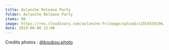 ```yaml
---
title: Avlanche Release Party
folder: Avlanche Release Party
items: 98
image: https://res.cloudinary.com/avlanche-fr/image/upload/v1554559196/Avlanche%20Release%20party/cover.jpg
date: 2019-06-06 12:00
---
```


Credits photos : [@boubou.photo](https://www.instagram.com/boubou.photo/)


